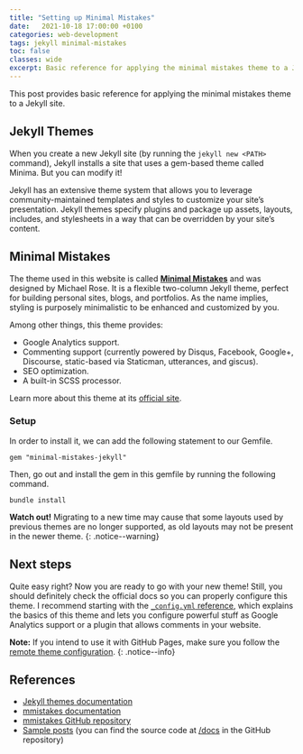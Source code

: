 ```yaml
---
title: "Setting up Minimal Mistakes"
date:   2021-10-18 17:00:00 +0100
categories: web-development
tags: jekyll minimal-mistakes
toc: false
classes: wide
excerpt: Basic reference for applying the minimal mistakes theme to a Jekyll site.
---
```

This post provides basic reference for applying the minimal mistakes theme to a Jekyll site.

## Jekyll Themes

When you create a new Jekyll site (by running the `jekyll new <PATH>` command), Jekyll installs a site that uses a
gem-based theme called Minima. But you can modify it!

Jekyll has an extensive theme system that allows you to leverage community-maintained templates and styles to customize
your site’s presentation. Jekyll themes specify plugins and package up assets, layouts, includes, and stylesheets in a
way that can be overridden by your site’s content.

## Minimal Mistakes

The theme used in this website is called [**Minimal Mistakes**](https://github.com/mmistakes/minimal-mistakes) and was designed by Michael
Rose. It is a flexible two-column Jekyll theme, perfect for building personal sites, blogs, and portfolios. As the name
implies, styling is purposely minimalistic to be enhanced and customized by you.

Among other things, this theme provides:

* Google Analytics support.
* Commenting support (currently powered by Disqus, Facebook, Google+, Discourse, static-based via Staticman, utterances,
  and giscus).
* SEO optimization.
* A built-in SCSS processor.

Learn more about this theme at its [official site](https://mmistakes.github.io/minimal-mistakes).

### Setup

In order to install it, we can add the following statement to our Gemfile.

```
gem "minimal-mistakes-jekyll"
```

Then, go out and install the gem in this gemfile by running the following command.

```shell
bundle install
```

**Watch out!** Migrating to a new time may cause that some layouts used by previous themes are no longer supported, as
old layouts may not be present in the newer theme.
{: .notice--warning}

## Next steps

Quite easy right? Now you are ready to go with your new theme! Still, you should definitely check the official docs so
you can properly configure this theme. I recommend starting with
the [`_config.yml` reference](https://mmistakes.github.io/minimal-mistakes/docs/configuration/), which explains the
basics of this theme and lets you configure powerful stuff as Google Analytics support or a plugin that allows
comments in your website.

**Note:** If you intend to use it with GitHub Pages, make sure you follow
the [remote theme configuration](https://mmistakes.github.io/minimal-mistakes/docs/quick-start-guide/#remote-theme-method).
{: .notice--info}

## References

* [Jekyll themes documentation](https://jekyllrb.com/docs/themes/)
* [mmistakes documentation](https://mmistakes.github.io/minimal-mistakes/)
* [mmistakes GitHub repository](https://github.com/mmistakes/minimal-mistakes)
* [Sample posts](https://mmistakes.github.io/minimal-mistakes/year-archive/) (you can find the source code
  at [/docs](https://github.com/mmistakes/minimal-mistakes/blob/master/docs) in the GitHub repository)
